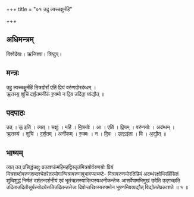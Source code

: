 +++
title = "०१ उदु त्यच्चक्षुर्महि"

+++
## अधिमन्त्रम्
विश्वेदेवाः। ऋजिश्वा। त्रिष्टुप्।

## मन्त्रः
उदु॒ त्यच्चक्षु॒र्महि॑ मि॒त्रयो॒राँ एति॑ प्रि॒यं वरु॑णयो॒रद॑ब्धम् ।  
ऋ॒तस्य॒ शुचि॑ दर्श॒तमनी॑कं रु॒क्मो न दि॒व उदि॑ता॒ व्य॑द्यौत् ॥

## पदपाठः
उत् । ऊं॒ इति॑ । त्यत् । चक्षुः॑ । महि॑ । मि॒त्रयोः॑ । आ । एति॑ । प्रि॒यम् । वरु॑णयोः । अद॑ब्धम् ।  
ऋ॒तस्य॑ । शुचि॑ । द॒र्श॒तम् । अनी॑कम् । रु॒क्मः । न । दि॒वः । उत्ऽइ॑ता । वि । अ॒द्यौ॒त् ॥

## भाष्यम्
त्यत् तत् प्रसिद्धंचक्षुः प्रकाशकंमहिमहद्विस्तृतंमित्रयोर्वरुणयोः प्रियं मित्रशब्दोवरुणशब्दश्चेतरेतरयोगान्मित्रावरुणावुभावप्याचष्टे- मित्रावरुणयोरतिप्रियं अदब्धंरक्षोभिरहिंसितं शुचिशुद्धं निर्मलं दर्शतन्दर्शनीयं एवं भूतंऋतस्यादित्यस्यअनीकन्तेजः आसर्वेषामभिमुखं उदेति उद्गच्छति उदिताउदितौसूर्यस्योदयेसतिउदितन्तत्तेजः दिवोन्तरिक्षस्यरुक्मोन भूषणमिवव्यद्यौत् विद्योततेप्रकाशते ॥ १ ॥